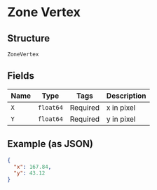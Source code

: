 
# Zone Vertex

## Structure

`ZoneVertex`

## Fields

| Name | Type | Tags | Description |
|  --- | --- | --- | --- |
| `X` | `float64` | Required | x in pixel |
| `Y` | `float64` | Required | y in pixel |

## Example (as JSON)

```json
{
  "x": 167.84,
  "y": 43.12
}
```

